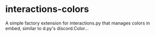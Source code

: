 # interactions-colors

A simple factory extension for interactions.py that manages colors in embed, similar to d.py's discord.Color...
